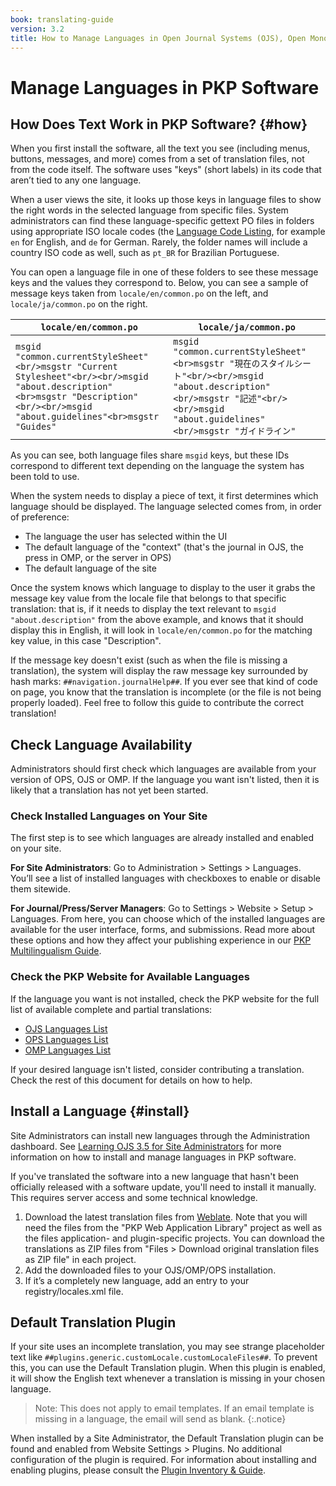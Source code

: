 ```yaml
---
book: translating-guide
version: 3.2
title: How to Manage Languages in Open Journal Systems (OJS), Open Monograph Press (OMP), and Open Preprint Systems (OPS)
---
```


# Manage Languages in PKP Software

## How Does Text Work in PKP Software? {#how}

When you first install the software, all the text you see (including menus, buttons, messages, and more) comes from a set of translation files, not from the code itself. The software uses "keys" (short labels) in its code that aren’t tied to any one language. 

When a user views the site, it looks up those keys in language files to show the right words in the selected language from specific files. System administrators can find these language-specific gettext PO files in folders using appropriate ISO locale codes (the [Language Code Listing](http://www.loc.gov/standards/iso639-2/php/code_list.php), for example `en` for English, and `de` for German. Rarely, the folder names will include a country ISO code as well, such as `pt_BR` for Brazilian Portuguese.

You can open a language file in one of these folders to see these message keys and the values they correspond to. Below, you can see a sample of message keys taken from `locale/en/common.po` on the left, and `locale/ja/common.po` on the right.

| `locale/en/common.po`                                                                                                                                                             	| `locale/ja/common.po`                                                                                                                                                              	|
|-----------------------------------------------------------------------------------------------------------------------------------------------------------------------------------	|------------------------------------------------------------------------------------------------------------------------------------------------------------------------------------	|
| ```msgid "common.currentStyleSheet"<br/>msgstr "Current Stylesheet"<br/><br/>msgid "about.description"<br>msgstr "Description"<br/><br/>msgid "about.guidelines"<br>msgstr "Guides"``` 	| ```msgid "common.currentStyleSheet"<br>msgstr "現在のスタイルシート"<br/><br/>msgid "about.description"<br/>msgstr "記述"<br/><br/>msgid "about.guidelines"<br/>msgstr "ガイドライン"``` 	|

As you can see, both language files share `msgid` keys, but these IDs correspond to different text depending on the language the system has been told to use.

When the system needs to display a piece of text, it first determines which language should be displayed. The language selected comes from, in order of preference:
* The language the user has selected within the UI
* The default language of the "context" (that's the journal in OJS, the press in OMP, or the server in OPS)
* The default language of the site

Once the system knows which language to display to the user it grabs the message key value from the locale file that belongs to that specific translation: that is, if it needs to display the text relevant to `msgid "about.description"` from the above example, and knows that it should display this in English, it will look in `locale/en/common.po` for the matching key value, in this case "Description". 

If the message key doesn't exist (such as when the file is missing a translation), the system will display the raw message key surrounded by hash marks: `##navigation.journalHelp##`. If you ever see that kind of code on page, you know that the translation is incomplete (or the file is not being properly loaded). Feel free to follow this guide to contribute the correct translation!

## Check Language Availability

Administrators should first check which languages are available from your version of OPS, OJS or OMP. If the language you want isn't listed, then it is likely that a translation has not yet been started.

### Check Installed Languages on Your Site

The first step is to see which languages are already installed and enabled on your site.

**For Site Administrators**: Go to Administration > Settings > Languages. You’ll see a list of installed languages with checkboxes to enable or disable them sitewide.

**For Journal/Press/Server Managers**: Go to Settings > Website > Setup > Languages. From here, you can choose which of the installed languages are available for the user interface, forms, and submissions. Read more about these options and how they affect your publishing experience in our [PKP Multilingualism Guide](https://docs.pkp.sfu.ca/multiling-guide/en/locales#enabling-new-locales).

### Check the PKP Website for Available Languages

If the language you want is not installed, check the PKP website for the full list of available complete and partial translations:

* [OJS Languages List](https://translate.pkp.sfu.ca/projects/ojs/#languages)
* [OPS Languages List](https://translate.pkp.sfu.ca/projects/ops/#languages)
* [OMP Languages List](https://translate.pkp.sfu.ca/projects/omp/#languages)

If your desired language isn't listed, consider contributing a translation. Check the rest of this document for details on how to help.

## Install a Language {#install}

Site Administrators can install new languages through the Administration dashboard. See [Learning OJS 3.5 for Site Administrators](https://docs.pkp.sfu.ca/learning-ojs/site-admin/en/#languages) for more information on how to install and manage languages in PKP software.

If you've translated the software into a new language that hasn't been officially released with a software update, you'll need to install it manually. This requires server access and some technical knowledge.

1. Download the latest translation files from  [Weblate](https://translate.pkp.sfu.ca/). Note that you will need the files from the "PKP Web Application Library" project as well as the files application- and plugin-specific projects. You can download the translations as ZIP files from "Files > Download original translation files as ZIP file" in each project.
2. Add the downloaded files to your OJS/OMP/OPS installation.
3. If it’s a completely new language, add an entry to your registry/locales.xml file.

## Default Translation Plugin

If your site uses an incomplete translation, you may see strange placeholder text like `##plugins.generic.customLocale.customLocaleFiles##`. To prevent this, you can use the Default Translation plugin. When this plugin is enabled, it will show the English text whenever a translation is missing in your chosen language.

>Note: This does not apply to email templates. If an email template is missing in a language, the email will send as blank. {:.notice}

When installed by a Site Administrator, the Default Translation plugin can be found and enabled from Website Settings > Plugins. No additional configuration of the plugin is required. For information about installing and enabling plugins, please consult the [Plugin Inventory & Guide](https://docs.pkp.sfu.ca/plugin-inventory/en/#install).
